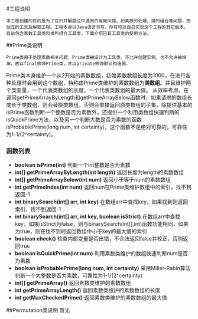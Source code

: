 #工程说明

    本工程创建的目的是为了在归并解题过中遇到的高频问题，如素数的处理，排列组合等问题，而创立的工具及解题工程。工程本身以Java语言书写，你有可以自己实现这个工程的其它版本。   
    目前包含素数工具类和排列组合工具类，下面介绍已有工具类的使用方法。    
  
##Prime类说明

    Prime类用于处理素数相关问题，Prime类被设计为工具类，不允许创建实例，也不允许被继承，故以final修饰Prime类，并以private修饰默认构造器。
Prime类本身维护一个从2开始的素数数组，初始素数数组长度为1000，在进行各种处理时会用到这个数组，特称由Prime类维护的素数数组为**类数组**。并且维护两个类变量，一个代表类数组的长度，一个代表类数组的最大值。
    从效率考虑，在调用getPrimeArrayByLength和getPrimeArrayBelow函数时，如果请求的数组长度长于类数组，则会替换类数组，否则会直接返回原类数组的子集。除提供基本的isPrime函数判断一个整数是否为素数外，还提供一个利用类数组快速判断的isQuickPrime方法，以及另一个判断大数是否为素数的函数isProbablePrime(long num, int certainty)，这个函数不是绝对可靠的，可靠性为1-1/(2^certainty)。
### 函数列表
- **boolean isPrime(int)**
    判断一个int整数是否为素数
- **int[] getPrimeArrayByLength(int length)**
    返回长度为length的素数数组
- **int[] getPrimeArrayBelow(int num)**
    返回小于等于num的素数数组
- **int getPrimeIndex(int num)**
    返回num在Prime类维护数组中的索引，找不到返回-1
- **int binarySearch(int[] arr, int key)**
    在数组arr中查找key，如果找到则返回索引，找不到返回-1
- **int binarySearch(int[] arr, int key, boolean isStrict)**
    在数组arr中查找key，如果isStrict为false，则与binarySearch(int[],int)函数功能相同，如果为true，则在找不到时返回数组中小于key的最大值的索引
- **boolean check()**
    检查内部变量是否出错，不合法返回false并校正，否则返回true
- **boolean isQuickPrime(int num)**
    利用素数类维护的数组快速判断num是否为素数
- **boolean isProbablePrime(long num, int certainty)**
    采用Miller-Rabin算法判断一个大整数是否为素数，可靠性为1-1/(2^certainty)
- **int[] getPrimeArray()**
    返回素数类维护的素数数组
- **int getPrimeArrayLength()**
    返回素数类维护的素数数组的长度
- **int getMaxCheckedPrime()**
    返回素数类维护的素数数组的最大值

##Permutation类说明
	暂无